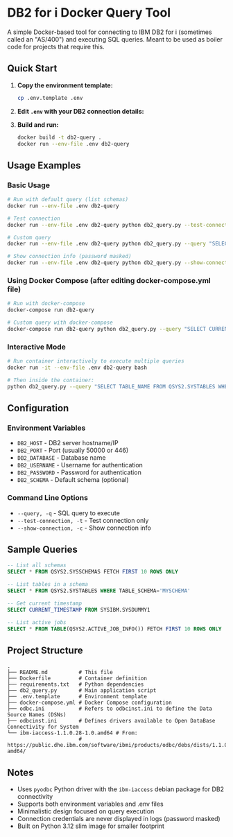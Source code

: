 # DB2 for i Docker Query Tool

A simple Docker-based tool for connecting to IBM DB2 for i (sometimes called an "AS/400") and executing SQL queries.
Meant to be used as boiler code for projects that require this.

## Quick Start

1. **Copy the environment template:**
   ```bash
   cp .env.template .env
   ```

2. **Edit `.env` with your DB2 connection details:**

3. **Build and run:**
   ```bash
   docker build -t db2-query .
   docker run --env-file .env db2-query
   ```

## Usage Examples

### Basic Usage
```bash
# Run with default query (list schemas)
docker run --env-file .env db2-query

# Test connection
docker run --env-file .env db2-query python db2_query.py --test-connection

# Custom query
docker run --env-file .env db2-query python db2_query.py --query "SELECT * FROM MYTABLE FETCH FIRST 10 ROWS ONLY"

# Show connection info (password masked)
docker run --env-file .env db2-query python db2_query.py --show-connection
```

### Using Docker Compose (after editing docker-compose.yml file)
```bash
# Run with docker-compose
docker-compose run db2-query

# Custom query with docker-compose
docker-compose run db2-query python db2_query.py --query "SELECT CURRENT_TIMESTAMP FROM SYSIBM.SYSDUMMY1"
```

### Interactive Mode
```bash
# Run container interactively to execute multiple queries
docker run -it --env-file .env db2-query bash

# Then inside the container:
python db2_query.py --query "SELECT TABLE_NAME FROM QSYS2.SYSTABLES WHERE TABLE_SCHEMA='QSYS2' FETCH FIRST 5 ROWS ONLY"
```

## Configuration

### Environment Variables
- `DB2_HOST` - DB2 server hostname/IP
- `DB2_PORT` - Port (usually 50000 or 446)
- `DB2_DATABASE` - Database name
- `DB2_USERNAME` - Username for authentication
- `DB2_PASSWORD` - Password for authentication
- `DB2_SCHEMA` - Default schema (optional)

### Command Line Options
- `--query, -q` - SQL query to execute
- `--test-connection, -t` - Test connection only
- `--show-connection, -c` - Show connection info

## Sample Queries

```sql
-- List all schemas
SELECT * FROM QSYS2.SYSSCHEMAS FETCH FIRST 10 ROWS ONLY

-- List tables in a schema
SELECT * FROM QSYS2.SYSTABLES WHERE TABLE_SCHEMA='MYSCHEMA'

-- Get current timestamp
SELECT CURRENT_TIMESTAMP FROM SYSIBM.SYSDUMMY1

-- List active jobs
SELECT * FROM TABLE(QSYS2.ACTIVE_JOB_INFO()) FETCH FIRST 10 ROWS ONLY
```

## Project Structure
```
.
├── README.md          # This file
├── Dockerfile         # Container definition
├── requirements.txt   # Python dependencies
├── db2_query.py       # Main application script
├── .env.template      # Environment template
├── docker-compose.yml # Docker Compose configuration
├── odbc.ini           # Refers to odbcinst.ini to define the Data Source Names (DSNs)
├── odbcinst.ini       # Defines drivers available to Open DataBase Connectivity for System
└── ibm-iaccess-1.1.0.28-1.0.amd64 # From:
                       # https://public.dhe.ibm.com/software/ibmi/products/odbc/debs/dists/1.1.0/main/binary-amd64/
```

## Notes
- Uses `pyodbc` Python driver with the `ibm-iaccess` debian package for DB2 connectivity
- Supports both environment variables and .env files
- Minimalistic design focused on query execution
- Connection credentials are never displayed in logs (password masked)
- Built on Python 3.12 slim image for smaller footprint